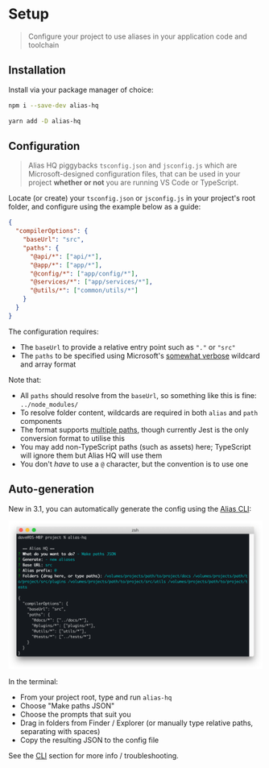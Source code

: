 # Setup

> Configure your project to use aliases in your application code and toolchain

## Installation

Install via your package manager of choice:

```bash
npm i --save-dev alias-hq
```
```bash
yarn add -D alias-hq
```

## Configuration

> Alias HQ piggybacks `tsconfig.json` and `jsconfig.js` which are Microsoft-designed configuration files, that can be used in your project **whether or not** you are running VS Code or TypeScript. 

Locate (or create) your `tsconfig.json` or `jsconfig.js` in your project's root folder, and configure using the example below as a guide:

```json
{
  "compilerOptions": {
    "baseUrl": "src",
    "paths": {
      "@api/*": ["api/*"],
      "@app/*": ["app/*"],
      "@config/*": ["app/config/*"],
      "@services/*": ["app/services/*"],
      "@utils/*": ["common/utils/*"]
    }
  }
}
```

The configuration requires:

- The `baseUrl` to provide a relative entry point such as  `"."` or `"src"`
- The `paths` to be specified using Microsoft's [somewhat verbose](https://code.visualstudio.com/docs/languages/jsconfig#_using-webpack-aliases) wildcard and array format

Note that:

- All `paths` should resolve from the `baseUrl`, so something like this is fine: `../node_modules/`
- To resolve folder content, wildcards are required in both `alias` and `path` components
- The format supports [multiple paths](./tsconfig.json), though currently Jest is the only conversion format to utilise this
- You may add non-TypeScript paths (such as assets) here; TypeScript will ignore them but Alias HQ will use them
- You don't *have* to use a `@` character, but the convention is to use one

## Auto-generation

New in 3.1, you can automatically generate the config using the [Alias CLI](#cli):

![alias cli](./assets/cli.png)

In the terminal:

- From your project root, type and run `alias-hq`
- Choose "Make paths JSON"
- Choose the prompts that suit you
- Drag in folders from Finder / Explorer (or manually type relative paths, separating with spaces)
- Copy the resulting JSON to the config file

See the [CLI](#cli) section for more info / troubleshooting.
